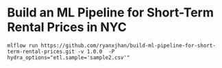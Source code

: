 # Build an ML Pipeline for Short-Term Rental Prices in NYC

```
mlflow run https://github.com/ryanxjhan/build-ml-pipeline-for-short-term-rental-prices.git -v 1.0.0  -P hydra_options="etl.sample='sample2.csv'"
```
